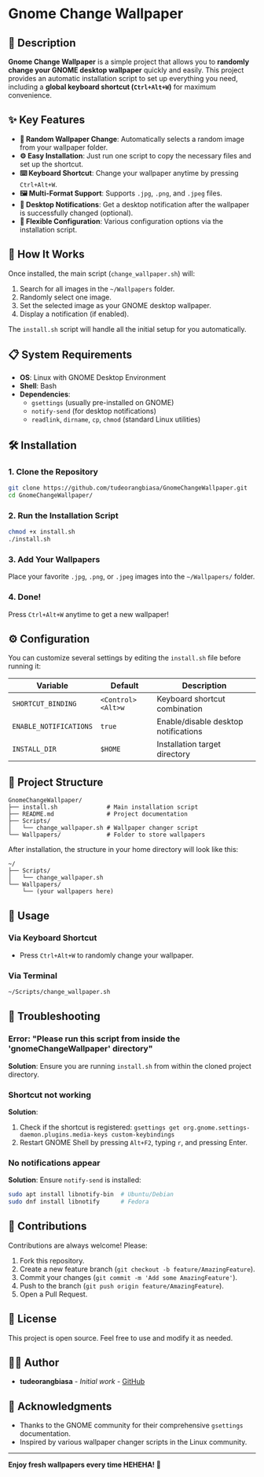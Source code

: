 # Gnome Change Wallpaper

## 📖 Description

**Gnome Change Wallpaper** is a simple project that allows you to **randomly change your GNOME desktop wallpaper** quickly and easily. This project provides an automatic installation script to set up everything you need, including a **global keyboard shortcut (`Ctrl+Alt+W`)** for maximum convenience.

## ✨ Key Features

- **🎲 Random Wallpaper Change**: Automatically selects a random image from your wallpaper folder.
- **⚙️ Easy Installation**: Just run one script to copy the necessary files and set up the shortcut.
- **⌨️ Keyboard Shortcut**: Change your wallpaper anytime by pressing `Ctrl+Alt+W`.
- **🖼️ Multi-Format Support**: Supports `.jpg`, `.png`, and `.jpeg` files.
- **🔔 Desktop Notifications**: Get a desktop notification after the wallpaper is successfully changed (optional).
- **🔧 Flexible Configuration**: Various configuration options via the installation script.

## 🚀 How It Works

Once installed, the main script (`change_wallpaper.sh`) will:

1. Search for all images in the `~/Wallpapers` folder.
2. Randomly select one image.
3. Set the selected image as your GNOME desktop wallpaper.
4. Display a notification (if enabled).

The `install.sh` script will handle all the initial setup for you automatically.

## 📋 System Requirements

- **OS**: Linux with GNOME Desktop Environment
- **Shell**: Bash
- **Dependencies**:
  - `gsettings` (usually pre-installed on GNOME)
  - `notify-send` (for desktop notifications)
  - `readlink`, `dirname`, `cp`, `chmod` (standard Linux utilities)

## 🛠️ Installation

### 1. Clone the Repository

```bash
git clone https://github.com/tudeorangbiasa/GnomeChangeWallpaper.git
cd GnomeChangeWallpaper/
```

### 2. Run the Installation Script

```bash
chmod +x install.sh
./install.sh
```

### 3. Add Your Wallpapers

Place your favorite `.jpg`, `.png`, or `.jpeg` images into the `~/Wallpapers/` folder.

### 4. Done!

Press `Ctrl+Alt+W` anytime to get a new wallpaper!

## ⚙️ Configuration

You can customize several settings by editing the `install.sh` file before running it:

| Variable              | Default           | Description                              |
|-----------------------|-------------------|------------------------------------------|
| `SHORTCUT_BINDING`    | `<Control><Alt>w` | Keyboard shortcut combination            |
| `ENABLE_NOTIFICATIONS`| `true`            | Enable/disable desktop notifications     |
| `INSTALL_DIR`         | `$HOME`           | Installation target directory            |

## 📁 Project Structure

```
GnomeChangeWallpaper/
├── install.sh              # Main installation script
├── README.md               # Project documentation
├── Scripts/
│   └── change_wallpaper.sh # Wallpaper changer script
└── Wallpapers/             # Folder to store wallpapers
```

After installation, the structure in your home directory will look like this:
```
~/
├── Scripts/
│   └── change_wallpaper.sh
└── Wallpapers/
    └── (your wallpapers here)
```

## 🎯 Usage

### Via Keyboard Shortcut
- Press `Ctrl+Alt+W` to randomly change your wallpaper.

### Via Terminal
```bash
~/Scripts/change_wallpaper.sh
```

## 🔧 Troubleshooting

### Error: "Please run this script from inside the 'gnomeChangeWallpaper' directory"
**Solution**: Ensure you are running `install.sh` from within the cloned project directory.

### Shortcut not working
**Solution**: 
1. Check if the shortcut is registered: `gsettings get org.gnome.settings-daemon.plugins.media-keys custom-keybindings`
2. Restart GNOME Shell by pressing `Alt+F2`, typing `r`, and pressing Enter.

### No notifications appear
**Solution**: Ensure `notify-send` is installed:
```bash
sudo apt install libnotify-bin  # Ubuntu/Debian
sudo dnf install libnotify      # Fedora
```

## 🤝 Contributions

Contributions are always welcome! Please:

1. Fork this repository.
2. Create a new feature branch (`git checkout -b feature/AmazingFeature`).
3. Commit your changes (`git commit -m 'Add some AmazingFeature'`).
4. Push to the branch (`git push origin feature/AmazingFeature`).
5. Open a Pull Request.

## 📝 License

This project is open source. Feel free to use and modify it as needed.

## 👨‍💻 Author

- **tudeorangbiasa** - *Initial work* - [GitHub](https://github.com/tudeorangbiasa)

## 🙏 Acknowledgments

- Thanks to the GNOME community for their comprehensive `gsettings` documentation.
- Inspired by various wallpaper changer scripts in the Linux community.

---

**Enjoy fresh wallpapers every time HEHEHA! 🎨**
